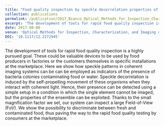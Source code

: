 ```yaml
---
title: "Food quality inspection by speckle decorrelation properties of bacteria colonies"
collection: publications
permalink: /publication/2017_Bianco_Optical_Methods_for_Inspection_Characterization_and_Imaging_of_Biomaterials_III
excerpt: 'The development of tools for rapid food quality inspection is a highly pursued goal. These could be valuable devices to be used by food producers in factories or the customers themselves in specific installations at the marketplace. Here we show how speckle patterns in coherent imaging systems can be can be employed as indicators of the presence of bacteria colonies contaminating food or water. Speckle decorrelation is induced by the self-propelling movement of these organisms when they interact with coherent light. Hence, their presence can be detected using a simple setup in a condition in which the single element cannot be imaged, but the properties of the ensemble can be exploited. Thanks to the small magnification factor we set, our system can inspect a large Field-of-View (FoV). We show the possibility to discriminate between fresh and contaminated food, thus paving the way to the rapid food quality testing by consumers at the marketplace.'
date: 2017-00-00
venue: 'Optical Methods for Inspection, Characterization, and Imaging of Biomaterials III'
DOI: '10.1117/12.2272945'
---
```

The development of tools for rapid food quality inspection is a highly pursued goal. These could be valuable devices to be used by food producers in factories or the customers themselves in specific installations at the marketplace. Here we show how speckle patterns in coherent imaging systems can be can be employed as indicators of the presence of bacteria colonies contaminating food or water. Speckle decorrelation is induced by the self-propelling movement of these organisms when they interact with coherent light. Hence, their presence can be detected using a simple setup in a condition in which the single element cannot be imaged, but the properties of the ensemble can be exploited. Thanks to the small magnification factor we set, our system can inspect a large Field-of-View (FoV). We show the possibility to discriminate between fresh and contaminated food, thus paving the way to the rapid food quality testing by consumers at the marketplace.
